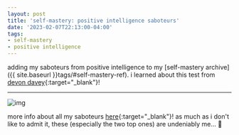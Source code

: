 ```yaml
---
layout: post
title: 'self-mastery: positive intelligence saboteurs'
date: '2023-02-07T22:13:00-04:00'
tags:
- self-mastery
- positive intelligence
--- 
```


adding my saboteurs from positive intelligence to my [self-mastery archive]({{ site.baseurl }}tags/#self-mastery-ref). i learned about this test from [devon davey](https://www.devondavey.com/about-me){:target="_blank"}!

---

![img](https://i.imgur.com/c7ayQHz.png)

more info about all my saboteurs [here](https://assessment.positiveintelligence.com/saboteur/results/63cee04f7cdd0f3f5225b8b5:8b6770b4772c7f60/score){:target="_blank"}! as much as i don't like to admit it, these (especially the two top ones) are undeniably me... 😬


